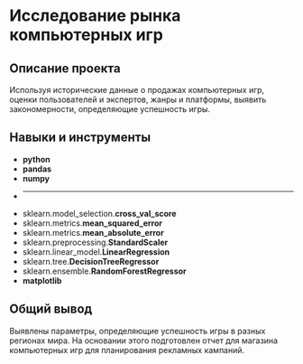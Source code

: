 # Исследование рынка компьютерных игр

## Описание проекта

Используя исторические данные о продажах компьютерных игр, оценки пользователей и экспертов, жанры и платформы, выявить закономерности, определяющие успешность игры.

## Навыки и инструменты

- **python**
- **pandas**
- **numpy**
- ****
- sklearn.model_selection.**cross_val_score**
- sklearn.metrics.**mean_squared_error**
- sklearn.metrics.**mean_absolute_error**
- sklearn.preprocessing.**StandardScaler**
- sklearn.linear_model.**LinearRegression**
- sklearn.tree.**DecisionTreeRegressor**
- sklearn.ensemble.**RandomForestRegressor**
- **matplotlib**

## 

## Общий вывод

Выявлены параметры, определяющие успешность игры в разных регионах мира. На
основании этого подготовлен отчет для магазина компьютерных игр для планирования
рекламных кампаний.
